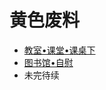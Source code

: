 # 黄色废料


 - [教室•课堂•课桌下](./%E5%9C%BA%E6%99%AFH/%E6%95%99%E5%AE%A4%E2%80%A2%E8%AF%BE%E5%A0%82%E2%80%A2%E8%AF%BE%E6%A1%8C%E4%B8%8B.md)
 - [图书馆•自慰](./%E5%9C%BA%E6%99%AFH/%E5%9B%BE%E4%B9%A6%E9%A6%86%E2%80%A2%E8%87%AA%E6%85%B0%E2%80%A2qj.md)
 - 未完待续
